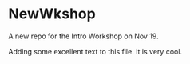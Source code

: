 NewWkshop
=========

A new repo for the Intro Workshop on Nov 19.

Adding some excellent text to this file. It is very cool. 
